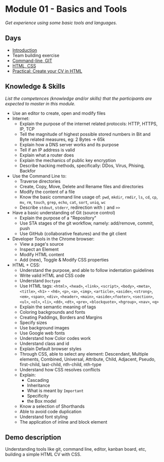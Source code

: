# Module 01 - Basics and Tools
*Get experience using some basic tools and languages.*

## Days
- [Introduction](1-introduction)
- Team building exercise
- [Command-line, GIT](3-command-line)
- [HTML, CSS](4-html-css)
- [Practical: Create your CV in HTML](5-cv)

## Knowledge & Skills
*List the competences (knowledge and/or skills) that the participants are expected to master in this module.*
 - Use an editor to create, open and modify files
 - Internet:
   - Explain the purpose of the internet related protocols: HTTP, HTTPS, IP, TCP
   - Tell the magnitude of highest possible stored numbers in Bit and Byte related measures, eg: 2 Bytes -> 65k
   - Explain how a DNS server works and its purpose
   - Tell if an IP address is valid
   - Explain what a router does
   - Explain the mechanics of public key encryption
   - Describe hacking methods, specifically: DDos, Virus, Phising, Backfor
 - Use the Command Line to:
   - Traverse directories
   - Create, Copy, Move, Delete and Rename files and directories
   - Modify the content of a file
   - Know the basic command line usage of: `pwd`, `mkdir`, `rmdir`, `ls`, `cd`, `cp`, `mv`, `rm`, `touch`, `grep`, `echo`, `cat`, `sort`, `uniq`, `wc`
   - Describe `stdout`, `stderr`, redirection with `|` and `>>`
 - Have a basic understanding of Git (source control)
   - Explain the purpose of a "Repository"
   - Use STA stages of the git workflow, namely: add/remove, commit, push
   - Use GitHub (collaborative features) and the git client
 - Developer Tools in the Chrome browser:
   - View a page's source
   - Inspect an Element
   - Modify HTML content
   - Add (new), Toggle & Modify CSS properties
 - HTML + CSS:
   - Understand the purpose, and able to follow indentation guidelines
   - Write valid HTML and CSS code
   - Understand `Doctype`
   - Use HTML tags: `<html>`, `<head>`, `<link>`, `<script>`, `<body>`, `<meta>`, `<title>`, `<h1>` - `<h6>`, `<p>`, `<a>`, `<img>`, `<article>`, `<aside>`, `<strong>`, `<em>`, `<span>`, `<div>`, `<header>`, `<main>`, `<aside>`,`<footer>`, `<section>`, `<ul>`, `<ol>`, `<li>`, `<dd>`, `<dt>`, `<pre>`, `<blockquote>`, `<hgroup>`, `<nav>`, `<q>`
   - Explain the semantic meaning of tags
   - Coloring backgrounds and fonts
   - Creating Paddings, Borders and Margins
   - Specify sizes
   - Use background images
   - Use Google web fonts
   - Understand how Color codes work
   - Understand class and id
   - Explain Default browser styles
   - Through CSS, able to select any element: Descendant, Multiple elements, Combined, Universal, Attribute, Child, Adjacent, Pseudo, first-child, last-child, nth-child, nth-type
   - Understand how CSS resolves conflicts
   - Explain:
     - Cascading
     - Inheritance
     - What is meant by `Important`
     - Specificity
     - the Box model
   - Know a selection of Shorthands
   - Able to avoid code duplication
   - Understand font styling
   - The application of inline and block element

## Demo description
Understanding tools like git, command line, editor, kanban board, etc, building a simple HTML CV with CSS.
